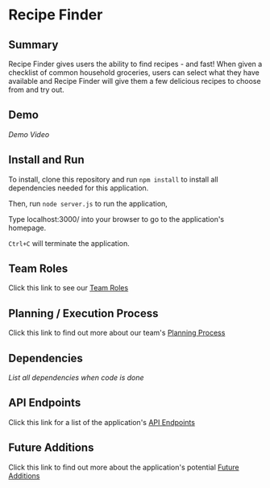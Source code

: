 
# Recipe Finder

## Summary
Recipe Finder gives users the ability to find recipes - 
and fast! When given a checklist of common household groceries,
users can select what they have available and Recipe Finder
will give them a few delicious recipes to choose from and try out.

## Demo
*Demo Video*

## Install and Run
To install, clone this repository and run ``npm install`` to install
all dependencies needed for this application.

Then, run ``node server.js`` to run the application,

Type localhost:3000/ into your browser to go to the application's homepage.

``Ctrl+C`` will terminate the application.

## Team Roles
Click this link to see our [Team Roles](docs/roles.md)

## Planning / Execution Process
Click this link to find out more about our team's [Planning Process](docs/planning.md)

## Dependencies
*List all dependencies when code is done*

## API Endpoints
Click this link for a list of the application's [API Endpoints](docs/api.md)

## Future Additions
Click this link to find out more about the application's potential [Future Additions](docs/futureadditions.md)

